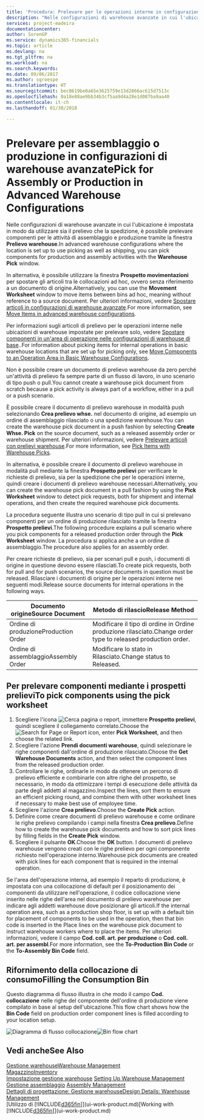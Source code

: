```yaml
---
title: 'Procedura: Prelevare per le operazioni interne in configurazioni di warehouse avanzate | Documenti Microsoft'
description: "Nelle configurazioni di warehouse avanzate in cui l'ubicazione è impostata in modo da utilizzare sia il prelievo che la spedizione, è possibile prelevare componenti per le attività di assemblaggio e produzione tramite la finestra **Prelievo warehouse**."
services: project-madeira
documentationcenter: 
author: SorenGP
ms.service: dynamics365-financials
ms.topic: article
ms.devlang: na
ms.tgt_pltfrm: na
ms.workload: na
ms.search.keywords: 
ms.date: 09/06/2017
ms.author: sgroespe
ms.translationtype: HT
ms.sourcegitcommit: bec0619be0a65e3625759e13d2866ac615d7513c
ms.openlocfilehash: 0a18e88ae9bb34b3cf5aa9d4a28e1d087ba9aa40
ms.contentlocale: it-ch
ms.lasthandoff: 01/30/2018

---
```

# <a name="pick-for-assembly-or-production-in-advanced-warehouse-configurations"></a><span data-ttu-id="ac7d1-103">Prelevare per assemblaggio o produzione in configurazioni di warehouse avanzate</span><span class="sxs-lookup"><span data-stu-id="ac7d1-103">Pick for Assembly or Production in Advanced Warehouse Configurations</span></span>
<span data-ttu-id="ac7d1-104">Nelle configurazioni di warehouse avanzate in cui l'ubicazione è impostata in modo da utilizzare sia il prelievo che la spedizione, è possibile prelevare componenti per le attività di assemblaggio e produzione tramite la finestra **Prelievo warehouse**.</span><span class="sxs-lookup"><span data-stu-id="ac7d1-104">In advanced warehouse configurations where the location is set up to use picking as well as shipping, you can pick components for production and assembly activities with the **Warehouse Pick** window.</span></span>  

<span data-ttu-id="ac7d1-105">In alternativa, è possibile utilizzare la finestra **Prospetto movimentazioni** per spostare gli articoli tra le collocazioni ad hoc, ovvero senza riferimento a un documento di origine.</span><span class="sxs-lookup"><span data-stu-id="ac7d1-105">Alternatively, you can use the **Movement Worksheet** window to move items between bins ad hoc, meaning without reference to a source document.</span></span> <span data-ttu-id="ac7d1-106">Per ulteriori informazioni, vedere [Spostare articoli in configurazioni di warehouse avanzate](warehouse-how-to-move-items-in-advanced-warehousing.md).</span><span class="sxs-lookup"><span data-stu-id="ac7d1-106">For more information, see [Move Items in advanced warehouse configurations](warehouse-how-to-move-items-in-advanced-warehousing.md).</span></span>  

<span data-ttu-id="ac7d1-107">Per informazioni sugli articoli di prelievo per le operazioni interne nelle ubicazioni di warehouse impostate per prelevare solo, vedere [Spostare componenti in un'area di operazione nelle configurazioni di warehouse di base](warehouse-how-to-move-components-to-an-operation-area-in-basic-warehousing.md)..</span><span class="sxs-lookup"><span data-stu-id="ac7d1-107">For information about picking items for internal operations in basic warehouse locations that are set up for picking only, see [Move Components to an Operation Area in Basic Warehouse Configurations](warehouse-how-to-move-components-to-an-operation-area-in-basic-warehousing.md).</span></span>  

<span data-ttu-id="ac7d1-108">Non è possibile creare un documento di prelievo warehouse da zero perché un'attività di prelievo fa sempre parte di un flusso di lavoro, in uno scenario di tipo push o pull.</span><span class="sxs-lookup"><span data-stu-id="ac7d1-108">You cannot create a warehouse pick document from scratch because a pick activity is always part of a workflow, either in a pull or a push scenario.</span></span>  

<span data-ttu-id="ac7d1-109">È possibile creare il documento di prelievo warehouse in modalità push selezionando **Crea prelievo whse.** nel documento di origine, ad esempio un ordine di assemblaggio rilasciato o una spedizione warehouse.</span><span class="sxs-lookup"><span data-stu-id="ac7d1-109">You can create the warehouse pick document in a push fashion by selecting **Create Whse. Pick** on the source document, such as a released assembly order or warehouse shipment.</span></span> <span data-ttu-id="ac7d1-110">Per ulteriori informazioni, vedere [Prelevare articoli con prelievi warehouse](warehouse-how-to-pick-items-for-warehouse-shipment.md).</span><span class="sxs-lookup"><span data-stu-id="ac7d1-110">For more information, see [Pick Items with Warehouse Picks](warehouse-how-to-pick-items-for-warehouse-shipment.md).</span></span>  

<span data-ttu-id="ac7d1-111">In alternativa, è possibile creare il documento di prelievo warehouse in modalità pull mediante la finestra **Prospetto prelievi** per verificare le richieste di prelievo, sia per la spedizione che per le operazioni interne, quindi creare i documenti di prelievo warehouse necessari.</span><span class="sxs-lookup"><span data-stu-id="ac7d1-111">Alternatively, you can create the warehouse pick document in a pull fashion by using the **Pick Worksheet** window to detect pick requests, both for shipment and internal operations, and then create the required warehouse pick documents.</span></span>  

<span data-ttu-id="ac7d1-112">La procedura seguente illustra uno scenario di tipo pull in cui si prelevano componenti per un ordine di produzione rilasciato tramite la finestra **Prospetto prelievi**.</span><span class="sxs-lookup"><span data-stu-id="ac7d1-112">The following procedure explains a pull scenario where you pick components for a released production order through the **Pick Worksheet** window.</span></span> <span data-ttu-id="ac7d1-113">La procedura si applica anche a un ordine di assemblaggio.</span><span class="sxs-lookup"><span data-stu-id="ac7d1-113">The procedure also applies for an assembly order.</span></span>  

<span data-ttu-id="ac7d1-114">Per creare richieste di prelievo, sia per scenari pull e push, i documenti di origine in questione devono essere rilasciati.</span><span class="sxs-lookup"><span data-stu-id="ac7d1-114">To create pick requests, both for pull and for push scenarios, the source documents in question must be released.</span></span> <span data-ttu-id="ac7d1-115">Rilasciare i documenti di origine per le operazioni interne nei seguenti modi.</span><span class="sxs-lookup"><span data-stu-id="ac7d1-115">Release source documents for internal operations in the following ways.</span></span>  

|<span data-ttu-id="ac7d1-116">Documento origine</span><span class="sxs-lookup"><span data-stu-id="ac7d1-116">Source Document</span></span>|<span data-ttu-id="ac7d1-117">Metodo di rilascio</span><span class="sxs-lookup"><span data-stu-id="ac7d1-117">Release Method</span></span>|  
|---------------------|--------------------|  
|<span data-ttu-id="ac7d1-118">Ordine di produzione</span><span class="sxs-lookup"><span data-stu-id="ac7d1-118">Production Order</span></span>|<span data-ttu-id="ac7d1-119">Modificare il tipo di ordine in Ordine produzione rilasciato.</span><span class="sxs-lookup"><span data-stu-id="ac7d1-119">Change order type to released production order.</span></span>|  
|<span data-ttu-id="ac7d1-120">Ordine di assemblaggio</span><span class="sxs-lookup"><span data-stu-id="ac7d1-120">Assembly Order</span></span>|<span data-ttu-id="ac7d1-121">Modificare lo stato in Rilasciato.</span><span class="sxs-lookup"><span data-stu-id="ac7d1-121">Change status to Released.</span></span>|  

## <a name="to-pick-components-using-the-pick-worksheet"></a><span data-ttu-id="ac7d1-122">Per prelevare componenti mediante i prospetti prelievi</span><span class="sxs-lookup"><span data-stu-id="ac7d1-122">To pick components using the pick worksheet</span></span>  
1.  <span data-ttu-id="ac7d1-123">Scegliere l'icona ![Cerca pagina o report](media/ui-search/search_small.png "icona Cerca pagina o report"), immettere **Prospetto prelievi**, quindi scegliere il collegamento correlato.</span><span class="sxs-lookup"><span data-stu-id="ac7d1-123">Choose the ![Search for Page or Report](media/ui-search/search_small.png "Search for Page or Report icon") icon, enter **Pick Worksheet**, and then choose the related link.</span></span>  
2.  <span data-ttu-id="ac7d1-124">Scegliere l'azione **Prendi documenti warehouse**, quindi selezionare le righe componenti dall'ordine di produzione rilasciato.</span><span class="sxs-lookup"><span data-stu-id="ac7d1-124">Choose the **Get Warehouse Documents** action, and then select the component lines from the released production order.</span></span>  
3.  <span data-ttu-id="ac7d1-125">Controllare le righe, ordinarle in modo da ottenere un percorso di prelievo efficiente e combinarle con altre righe del prospetto, se necessario, in modo da ottimizzare i tempi di esecuzione delle attività da parte degli addetti al magazzino.</span><span class="sxs-lookup"><span data-stu-id="ac7d1-125">Inspect the lines, sort them to ensure an efficient picking round, and combine them with other worksheet lines if necessary to make best use of employee time.</span></span>  
4.  <span data-ttu-id="ac7d1-126">Scegliere l'azione **Crea prelievo**.</span><span class="sxs-lookup"><span data-stu-id="ac7d1-126">Choose the **Create Pick** action.</span></span>  
5.  <span data-ttu-id="ac7d1-127">Definire come creare documenti di prelievo warehouse e come ordinare le righe prelievo compilando i campi nella finestra **Crea prelievo**.</span><span class="sxs-lookup"><span data-stu-id="ac7d1-127">Define how to create the warehouse pick documents and how to sort pick lines by filling fields in the **Create Pick** window.</span></span>  
6.  <span data-ttu-id="ac7d1-128">Scegliere il pulsante **OK**.</span><span class="sxs-lookup"><span data-stu-id="ac7d1-128">Choose the **OK** button.</span></span> <span data-ttu-id="ac7d1-129">I documenti di prelievo warehouse vengono creati con le righe prelievo per ogni componente richiesto nell'operazione interno.</span><span class="sxs-lookup"><span data-stu-id="ac7d1-129">Warehouse pick documents are created with pick lines for each component that is required in the internal operation.</span></span>  

<span data-ttu-id="ac7d1-130">Se l'area dell'operazione interna, ad esempio il reparto di produzione, è impostata con una collocazione di default per il posizionamento dei componenti da utilizzare nell'operazione, il codice collocazione viene inserito nelle righe dell'area nel documento di prelievo warehouse per indicare agli addetti warehouse dove posizionare gli articoli.</span><span class="sxs-lookup"><span data-stu-id="ac7d1-130">If the internal operation area, such as a production shop floor, is set up with a default bin for placement of components to be used in the operation, then that bin code is inserted in the Place lines on the warehouse pick document to instruct warehouse workers where to place the items.</span></span> <span data-ttu-id="ac7d1-131">Per ulteriori informazioni, vedere il campo **Cod. coll. art. per produzione** o **Cod. coll. art. per assembl**.</span><span class="sxs-lookup"><span data-stu-id="ac7d1-131">For more information, see the **To-Production Bin Code** or the **To-Assembly Bin Code** field.</span></span>

## <a name="filling-the-consumption-bin"></a><span data-ttu-id="ac7d1-132">Rifornimento della collocazione di consumo</span><span class="sxs-lookup"><span data-stu-id="ac7d1-132">Filling the Consumption Bin</span></span>
<span data-ttu-id="ac7d1-133">Questo diagramma di flusso illustra in che modo il campo **Cod. collocazione** nelle righe del componente dell'ordine di produzione viene compilato in base al setup dell'ubicazione.</span><span class="sxs-lookup"><span data-stu-id="ac7d1-133">This flow chart shows how the **Bin Code** field on production order component lines is filled according to your location setup.</span></span>

<span data-ttu-id="ac7d1-134">![Diagramma di flusso collocazione](media/binflow.png "BinFlow")</span><span class="sxs-lookup"><span data-stu-id="ac7d1-134">![Bin flow chart](media/binflow.png "BinFlow")</span></span>  

## <a name="see-also"></a><span data-ttu-id="ac7d1-135">Vedi anche</span><span class="sxs-lookup"><span data-stu-id="ac7d1-135">See Also</span></span>
[<span data-ttu-id="ac7d1-136">Gestione warehouse</span><span class="sxs-lookup"><span data-stu-id="ac7d1-136">Warehouse Management</span></span>](warehouse-manage-warehouse.md)  
[<span data-ttu-id="ac7d1-137">Magazzino</span><span class="sxs-lookup"><span data-stu-id="ac7d1-137">Inventory</span></span>](inventory-manage-inventory.md)  
<span data-ttu-id="ac7d1-138">[Impostazione gestione warehouse](warehouse-setup-warehouse.md)   </span><span class="sxs-lookup"><span data-stu-id="ac7d1-138">[Setting Up Warehouse Management](warehouse-setup-warehouse.md)   </span></span>  
<span data-ttu-id="ac7d1-139">[Gestione assemblaggio](assembly-assemble-items.md)  </span><span class="sxs-lookup"><span data-stu-id="ac7d1-139">[Assembly Management](assembly-assemble-items.md)  </span></span>  
[<span data-ttu-id="ac7d1-140">Dettagli di progettazione: Gestione warehouse</span><span class="sxs-lookup"><span data-stu-id="ac7d1-140">Design Details: Warehouse Management</span></span>](design-details-warehouse-management.md)  
<span data-ttu-id="ac7d1-141">[Utilizzo di [!INCLUDE[d365fin](includes/d365fin_md.md)]](ui-work-product.md)</span><span class="sxs-lookup"><span data-stu-id="ac7d1-141">[Working with [!INCLUDE[d365fin](includes/d365fin_md.md)]](ui-work-product.md)</span></span>

